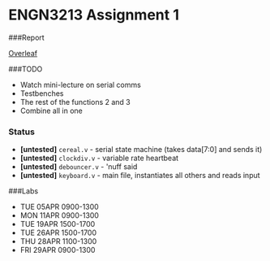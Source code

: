 # ENGN3213 Assignment 1

###Report

[Overleaf](https://www.overleaf.com/4752390rdbzzc)

###TODO

* Watch mini-lecture on serial comms
* Testbenches
* The rest of the functions 2 and 3
* Combine all in one

### Status

* **[untested]** `cereal.v` - serial state machine (takes data[7:0] and sends it)
* **[untested]** `clockdiv.v` - variable rate heartbeat
* **[untested]** `debouncer.v` - 'nuff said
* **[untested]** `keyboard.v` - main file, instantiates all others and reads input

###Labs

* TUE 05APR 0900-1300
* MON 11APR 0900-1300
* TUE 19APR 1500-1700
* TUE 26APR 1500-1700
* THU 28APR 1100-1300
* FRI 29APR 0900-1300

